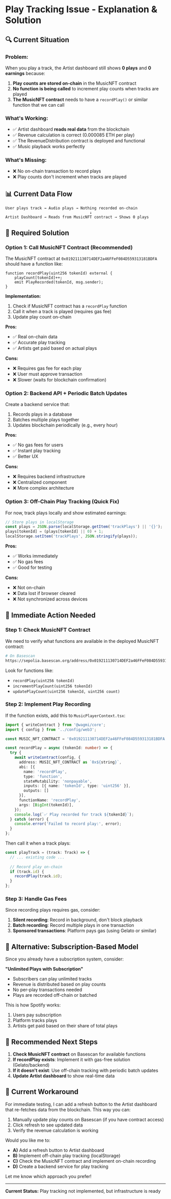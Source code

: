 # Play Tracking Issue - Explanation & Solution

## 🔍 Current Situation

### **Problem:**
When you play a track, the Artist dashboard still shows **0 plays** and **0 earnings** because:

1. **Play counts are stored on-chain** in the MusicNFT contract
2. **No function is being called** to increment play counts when tracks are played
3. **The MusicNFT contract** needs to have a `recordPlay()` or similar function that we can call

### **What's Working:**
- ✅ Artist dashboard **reads real data** from the blockchain
- ✅ Revenue calculation is correct (0.000085 ETH per play)
- ✅ The RevenueDistribution contract is deployed and functional
- ✅ Music playback works perfectly

### **What's Missing:**
- ❌ No on-chain transaction to record plays
- ❌ Play counts don't increment when tracks are played

## 📊 Current Data Flow

```
User plays track → Audio plays → Nothing recorded on-chain
                                     ↓
Artist Dashboard → Reads from MusicNFT contract → Shows 0 plays
```

## 🎯 Required Solution

### **Option 1: Call MusicNFT Contract (Recommended)**

The MusicNFT contract at `0x019211130714DEF2a46FFeF084D559313181BDFA` should have a function like:

```solidity
function recordPlay(uint256 tokenId) external {
    playCount[tokenId]++;
    emit PlayRecorded(tokenId, msg.sender);
}
```

**Implementation:**
1. Check if MusicNFT contract has a `recordPlay` function
2. Call it when a track is played (requires gas fee)
3. Update play count on-chain

**Pros:**
- ✅ Real on-chain data
- ✅ Accurate play tracking
- ✅ Artists get paid based on actual plays

**Cons:**
- ❌ Requires gas fee for each play
- ❌ User must approve transaction
- ❌ Slower (waits for blockchain confirmation)

### **Option 2: Backend API + Periodic Batch Updates**

Create a backend service that:
1. Records plays in a database
2. Batches multiple plays together
3. Updates blockchain periodically (e.g., every hour)

**Pros:**
- ✅ No gas fees for users
- ✅ Instant play tracking
- ✅ Better UX

**Cons:**
- ❌ Requires backend infrastructure
- ❌ Centralized component
- ❌ More complex architecture

### **Option 3: Off-Chain Play Tracking (Quick Fix)**

For now, track plays locally and show estimated earnings:

```typescript
// Store plays in localStorage
const plays = JSON.parse(localStorage.getItem('trackPlays') || '{}');
plays[tokenId] = (plays[tokenId] || 0) + 1;
localStorage.setItem('trackPlays', JSON.stringify(plays));
```

**Pros:**
- ✅ Works immediately
- ✅ No gas fees
- ✅ Good for testing

**Cons:**
- ❌ Not on-chain
- ❌ Data lost if browser cleared
- ❌ Not synchronized across devices

## 🔧 Immediate Action Needed

### **Step 1: Check MusicNFT Contract**

We need to verify what functions are available in the deployed MusicNFT contract:

```bash
# On Basescan
https://sepolia.basescan.org/address/0x019211130714DEF2a46FFeF084D559313181BDFA#readContract
```

Look for functions like:
- `recordPlay(uint256 tokenId)`
- `incrementPlayCount(uint256 tokenId)`
- `updatePlayCount(uint256 tokenId, uint256 count)`

### **Step 2: Implement Play Recording**

If the function exists, add this to `MusicPlayerContext.tsx`:

```typescript
import { writeContract } from '@wagmi/core';
import { config } from '../config/web3';

const MUSIC_NFT_CONTRACT = '0x019211130714DEF2a46FFeF084D559313181BDFA';

const recordPlay = async (tokenId: number) => {
  try {
    await writeContract(config, {
      address: MUSIC_NFT_CONTRACT as `0x${string}`,
      abi: [{
        name: 'recordPlay',
        type: 'function',
        stateMutability: 'nonpayable',
        inputs: [{ name: 'tokenId', type: 'uint256' }],
        outputs: []
      }],
      functionName: 'recordPlay',
      args: [BigInt(tokenId)],
    });
    console.log(`✅ Play recorded for track ${tokenId}`);
  } catch (error) {
    console.error('Failed to record play:', error);
  }
};
```

Then call it when a track plays:

```typescript
const playTrack = (track: Track) => {
  // ... existing code ...
  
  // Record play on-chain
  if (track.id) {
    recordPlay(track.id);
  }
};
```

### **Step 3: Handle Gas Fees**

Since recording plays requires gas, consider:

1. **Silent recording**: Record in background, don't block playback
2. **Batch recording**: Record multiple plays in one transaction
3. **Sponsored transactions**: Platform pays gas (using Gelato or similar)

## 🎵 Alternative: Subscription-Based Model

Since you already have a subscription system, consider:

**"Unlimited Plays with Subscription"**
- Subscribers can play unlimited tracks
- Revenue is distributed based on play counts
- No per-play transactions needed
- Plays are recorded off-chain or batched

This is how Spotify works:
1. Users pay subscription
2. Platform tracks plays
3. Artists get paid based on their share of total plays

## 📝 Recommended Next Steps

1. **Check MusicNFT contract** on Basescan for available functions
2. **If recordPlay exists**: Implement it with gas-free solution (Gelato/backend)
3. **If it doesn't exist**: Use off-chain tracking with periodic batch updates
4. **Update Artist dashboard** to show real-time data

## 🚨 Current Workaround

For immediate testing, I can add a refresh button to the Artist dashboard that re-fetches data from the blockchain. This way you can:

1. Manually update play counts on Basescan (if you have contract access)
2. Click refresh to see updated data
3. Verify the revenue calculation is working

Would you like me to:
- **A)** Add a refresh button to Artist dashboard
- **B)** Implement off-chain play tracking (localStorage)
- **C)** Check the MusicNFT contract and implement on-chain recording
- **D)** Create a backend service for play tracking

Let me know which approach you prefer!

---

**Current Status:** Play tracking not implemented, but infrastructure is ready
